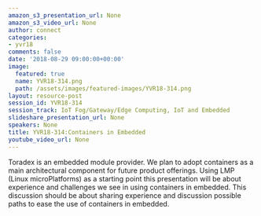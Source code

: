 ```yaml
---
amazon_s3_presentation_url: None
amazon_s3_video_url: None
author: connect
categories:
- yvr18
comments: false
date: '2018-08-29 09:00:00+00:00'
image:
  featured: true
  name: YVR18-314.png
  path: /assets/images/featured-images/YVR18-314.png
layout: resource-post
session_id: YVR18-314
session_track: IoT Fog/Gateway/Edge Computing, IoT and Embedded
slideshare_presentation_url: None
speakers: None
title: YVR18-314:Containers in Embedded
youtube_video_url: None
---
```


Toradex is an embedded module provider. We plan to adopt containers as a main architectural component for future product offerings. Using LMP (Linux microPlatforms) as a starting point this presentation will be about experience and challenges we see in using containers in embedded. This discussion should be about sharing experience and discussion possible paths to ease the use of containers in embedded.